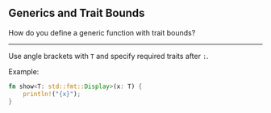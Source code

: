 ## Generics and Trait Bounds

How do you define a generic function with trait bounds?

---

Use angle brackets with `T` and specify required traits after `:`.

Example:

```rust
fn show<T: std::fmt::Display>(x: T) {
    println!("{x}");
}
```

